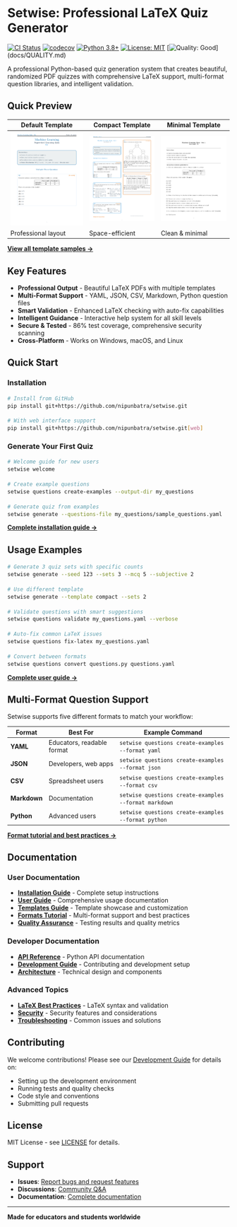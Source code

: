 # Setwise: Professional LaTeX Quiz Generator

[![CI Status](https://img.shields.io/github/actions/workflow/status/nipunbatra/setwise/ci.yml?branch=main&label=CI)](https://github.com/nipunbatra/setwise/actions/workflows/ci.yml)
[![codecov](https://codecov.io/gh/nipunbatra/setwise/branch/main/graph/badge.svg)](https://codecov.io/gh/nipunbatra/setwise)
[![Python 3.8+](https://img.shields.io/badge/python-3.8+-blue.svg)](https://www.python.org/downloads/)
[![License: MIT](https://img.shields.io/badge/License-MIT-yellow.svg)](https://opensource.org/licenses/MIT)
[![Quality: Good](https://img.shields.io/badge/quality-good%20(85.7%25)-brightgreen)](docs/QUALITY.md)

A professional Python-based quiz generation system that creates beautiful, randomized PDF quizzes with comprehensive LaTeX support, multi-format question libraries, and intelligent validation.

## Quick Preview

| Default Template | Compact Template | Minimal Template |
|------------------|------------------|------------------|
| ![Default](assets/images/default_set1_page-1.png) | ![Compact](assets/images/compact_set1_page-1.png) | ![Minimal](assets/images/minimal_set1_page-1.png) |
| Professional layout | Space-efficient | Clean & minimal |

**[View all template samples →](docs/TEMPLATES.md)**

## Key Features

- **Professional Output** - Beautiful LaTeX PDFs with multiple templates
- **Multi-Format Support** - YAML, JSON, CSV, Markdown, Python question files
- **Smart Validation** - Enhanced LaTeX checking with auto-fix capabilities
- **Intelligent Guidance** - Interactive help system for all skill levels
- **Secure & Tested** - 86% test coverage, comprehensive security scanning
- **Cross-Platform** - Works on Windows, macOS, and Linux

## Quick Start

### Installation

```bash
# Install from GitHub
pip install git+https://github.com/nipunbatra/setwise.git

# With web interface support
pip install git+https://github.com/nipunbatra/setwise.git[web]
```

### Generate Your First Quiz

```bash
# Welcome guide for new users
setwise welcome

# Create example questions
setwise questions create-examples --output-dir my_questions

# Generate quiz from examples
setwise generate --questions-file my_questions/sample_questions.yaml
```

**[Complete installation guide →](docs/INSTALLATION.md)**

## Usage Examples

```bash
# Generate 3 quiz sets with specific counts
setwise generate --seed 123 --sets 3 --mcq 5 --subjective 2

# Use different template
setwise generate --template compact --sets 2

# Validate questions with smart suggestions
setwise questions validate my_questions.yaml --verbose

# Auto-fix common LaTeX issues
setwise questions fix-latex my_questions.yaml

# Convert between formats
setwise questions convert questions.py questions.yaml
```

**[Complete user guide →](docs/USER_GUIDE.md)**

## Multi-Format Question Support

Setwise supports five different formats to match your workflow:

| Format | Best For | Example Command |
|--------|----------|-----------------|
| **YAML** | Educators, readable format | `setwise questions create-examples --format yaml` |
| **JSON** | Developers, web apps | `setwise questions create-examples --format json` |
| **CSV** | Spreadsheet users | `setwise questions create-examples --format csv` |
| **Markdown** | Documentation | `setwise questions create-examples --format markdown` |
| **Python** | Advanced users | `setwise questions create-examples --format python` |

**[Format tutorial and best practices →](docs/FORMATS.md)**

## Documentation

### User Documentation
- **[Installation Guide](docs/INSTALLATION.md)** - Complete setup instructions
- **[User Guide](docs/USER_GUIDE.md)** - Comprehensive usage documentation
- **[Templates Guide](docs/TEMPLATES.md)** - Template showcase and customization
- **[Formats Tutorial](docs/FORMATS.md)** - Multi-format support and best practices
- **[Quality Assurance](docs/QUALITY.md)** - Testing results and quality metrics

### Developer Documentation
- **[API Reference](docs/API.md)** - Python API documentation
- **[Development Guide](docs/DEVELOPMENT.md)** - Contributing and development setup
- **[Architecture](docs/ARCHITECTURE.md)** - Technical design and components

### Advanced Topics
- **[LaTeX Best Practices](docs/LATEX.md)** - LaTeX syntax and validation
- **[Security](docs/SECURITY.md)** - Security features and considerations
- **[Troubleshooting](docs/TROUBLESHOOTING.md)** - Common issues and solutions

## Contributing

We welcome contributions! Please see our [Development Guide](docs/DEVELOPMENT.md) for details on:

- Setting up the development environment
- Running tests and quality checks
- Code style and conventions
- Submitting pull requests

## License

MIT License - see [LICENSE](LICENSE) for details.

## Support

- **Issues**: [Report bugs and request features](https://github.com/nipunbatra/setwise/issues)
- **Discussions**: [Community Q&A](https://github.com/nipunbatra/setwise/discussions)
- **Documentation**: [Complete documentation](docs/)

---

**Made for educators and students worldwide**